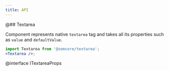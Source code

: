 ```yaml
---
title: API
---
```


@## Textarea

Component represents native `textarea` tag and takes all its properties such as `value` and `defaultValue`.

```jsx
import Textarea from '@semcore/textarea';
<Textarea />;
```

@interface ITextareaProps
